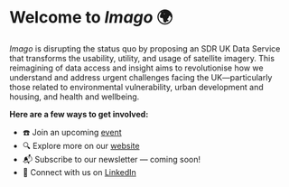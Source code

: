 # Welcome to *Imago* 🌍

*Imago* is disrupting the status quo by proposing an SDR UK Data Service that transforms the usability, utility, and usage of satellite imagery. This reimagining of data access and insight aims to revolutionise how we understand and address urgent challenges facing the UK—particularly those related to environmental vulnerability, urban development and housing, and health and wellbeing.

**Here are a few ways to get involved:**

- ☎️ Join an upcoming [event](https://imago.ac.uk/events)
- 🔍 Explore more on our [website](https://imago.ac.uk/)
- 📬 Subscribe to our newsletter — coming soon!
- 💼 Connect with us on [LinkedIn](https://www.linkedin.com/company/sdr-imago)

